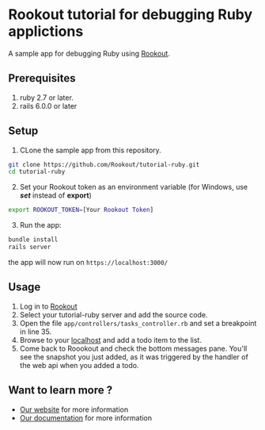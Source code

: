 # Rookout tutorial for debugging Ruby applictions

A sample app for debugging Ruby using [Rookout](https://rookout.com/).

## Prerequisites
1. ruby 2.7 or later.
2. rails 6.0.0 or later

## Setup
1. CLone the sample app from this repository.
```bash
git clone https://github.com/Rookout/tutorial-ruby.git
cd tutorial-ruby
```

2. Set your Rookout token as an environment variable (for Windows, use ***set*** instead of **export**)
```bash
export ROOKOUT_TOKEN=[Your Rookout Token]
```

3. Run the app:
```bash
bundle install
rails server
```

the app will now run on `https://localhost:3000/`

## Usage
1. Log in to [Rookout](https://app.rookout.com/)
2. Select your tutorial-ruby server and add the source code.
3. Open the file `app/controllers/tasks_controller.rb` and set a breakpoint in line 35.
4. Browse to your [localhost](https://localhost:3000/) and add a todo item to the list.
5. Come back to Roookout and check the bottom messages pane. You'll see the snapshot you just added, as it was triggered by the handler of the web api when you added a todo.

## Want to learn more ?
- [Our website](https://rookout.com/) for more information
- [Our documentation](https://docs.rookout.com/) for more information
